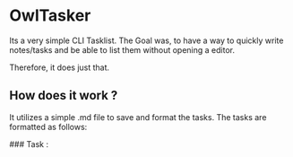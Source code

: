 # OwlTasker
Its a very simple CLI Tasklist.
The Goal was, to have a way to quickly write notes/tasks and be able to list them without opening a editor. 

Therefore, it does just that. 

## How does it work ?
It utilizes a simple .md file to save and format the tasks. 
The tasks are formatted as follows: 

\### Task <Nr>: <Title>  
  |	Date: <DateOfCreation>  
  | Description: <CustomDesc>  
  | Deadline: <CustomDeadline>  


## Usage
Following Options are available: 

OwlTasker -h / --help
  List Options and Usage

OwlTasker -t 
  List all tasks

OwlTasker -c
  Create a new task

OwlTasker -d [ <Nr> | all ]
  Delete all or specified task (by assigned Nr)
